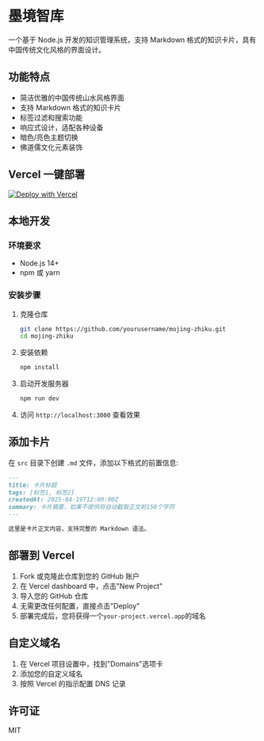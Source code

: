 # 墨境智库

一个基于 Node.js 开发的知识管理系统，支持 Markdown 格式的知识卡片，具有中国传统文化风格的界面设计。

## 功能特点

- 简洁优雅的中国传统山水风格界面
- 支持 Markdown 格式的知识卡片
- 标签过滤和搜索功能
- 响应式设计，适配各种设备
- 暗色/亮色主题切换
- 佛道儒文化元素装饰

## Vercel 一键部署

[![Deploy with Vercel](https://vercel.com/button)](https://vercel.com/new/clone?repository-url=https%3A%2F%2Fgithub.com%2Fyourusername%2Fmojing-zhiku)

## 本地开发

### 环境要求

- Node.js 14+
- npm 或 yarn

### 安装步骤

1. 克隆仓库

   ```bash
   git clone https://github.com/yourusername/mojing-zhiku.git
   cd mojing-zhiku
   ```

2. 安装依赖

   ```bash
   npm install
   ```

3. 启动开发服务器

   ```bash
   npm run dev
   ```

4. 访问 `http://localhost:3000` 查看效果

## 添加卡片

在 `src` 目录下创建 `.md` 文件，添加以下格式的前置信息:

```markdown
---
title: 卡片标题
tags: [标签1, 标签2]
createdAt: 2025-04-19T12:00:00Z
summary: 卡片摘要，如果不提供将自动截取正文前150个字符
---

这里是卡片正文内容，支持完整的 Markdown 语法。
```

## 部署到 Vercel

1. Fork 或克隆此仓库到您的 GitHub 账户
2. 在 Vercel dashboard 中，点击"New Project"
3. 导入您的 GitHub 仓库
4. 无需更改任何配置，直接点击"Deploy"
5. 部署完成后，您将获得一个`your-project.vercel.app`的域名

## 自定义域名

1. 在 Vercel 项目设置中，找到"Domains"选项卡
2. 添加您的自定义域名
3. 按照 Vercel 的指示配置 DNS 记录

## 许可证

MIT
